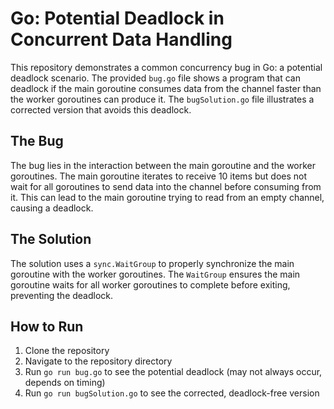 # Go: Potential Deadlock in Concurrent Data Handling

This repository demonstrates a common concurrency bug in Go: a potential deadlock scenario.  The provided `bug.go` file shows a program that can deadlock if the main goroutine consumes data from the channel faster than the worker goroutines can produce it. The `bugSolution.go` file illustrates a corrected version that avoids this deadlock.

## The Bug

The bug lies in the interaction between the main goroutine and the worker goroutines.  The main goroutine iterates to receive 10 items but does not wait for all goroutines to send data into the channel before consuming from it. This can lead to the main goroutine trying to read from an empty channel, causing a deadlock.

## The Solution

The solution uses a `sync.WaitGroup` to properly synchronize the main goroutine with the worker goroutines. The `WaitGroup` ensures the main goroutine waits for all worker goroutines to complete before exiting, preventing the deadlock.

## How to Run

1. Clone the repository
2. Navigate to the repository directory
3. Run `go run bug.go` to see the potential deadlock (may not always occur, depends on timing)
4. Run `go run bugSolution.go` to see the corrected, deadlock-free version
